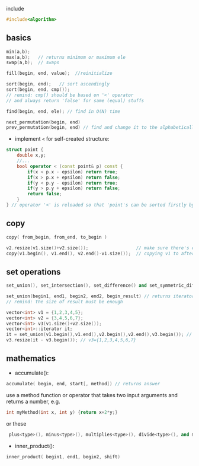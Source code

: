 include

```cpp
#include<algorithm>
```

## basics

```cpp
min(a,b);
max(a,b);   // returns minimum or maximum ele
swap(a,b);  // swaps

fill(begin, end, value);  //reinitialize

sort(begin, end);   // sort ascendingly
sort(begin, end, cmp());
// remind: cmp() should be based on '<' operator
// and always return 'false' for same (equal) stuffs

find(begin, end, ele); // find in O(N) time

next_permutation(begin, end)
prev_permutation(begin, end) // find and change it to the alphabetically next or previous permutation of the interval
```

* implement `<` for self-created structure:

```cpp
struct point {
    double x,y;
    //...
    bool operator < (const point& p) const {
        if(x < p.x - epsilon) return true; 
        if(x > p.x + epsilon) return false; 
        if(y < p.y - epsilon) return true; 
        if(y > p.y + epsilon) return false; 
        return false; 
    }
} // operator '<' is reloaded so that 'point's can be sorted firstly by x and secondly by y
```

## copy

```cpp
copy( from_begin, from_end, to_begin )

v2.resize(v1.size()+v2.size());                  // make sure there's enough space
copy(v1.begin(), v1.end(), v2.end()-v1.size());  // copying v1 to after elements of v2
```

## set operations

```cpp
set_union(), set_intersection(), set_difference() and set_symmetric_difference()

set_union(begin1, end1, begin2, end2, begin_result) // returns iterator point to the last ele in result
// remind: the size of result must be enough

vector<int> v1 = {1,2,3,4,5};
vector<int> v2 = {3,4,5,6,7};
vector<int> v3(v1.size()+v2.size());
vector<int>::iterator it;
it = set_union(v1.begin(),v1.end(),v2.begin(),v2.end(),v3.begin()); // v3={1,2,3,4,5,6,7,?,?,?}
v3.resize(it - v3.begin()); // v3={1,2,3,4,5,6,7}
```

## mathematics

* accumulate\(\):

```cpp
accumulate( begin, end, start[, method]) // returns answer
```

use a method function or operator that takes two input arguments and returns a number, e.g.

```cpp
int myMethod(int x, int y) {return x+2*y;}
```

or these

```cpp
 plus<type>(), minus<type>(), multiplies<type>(), divide<type>(), and modulus<type>()
```

* inner\_product\(\):

```cpp
inner_product( begin1, end1, begin2, shift)
```



